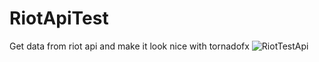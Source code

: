 # RiotApiTest
Get data from riot api and make it look nice with tornadofx
![RiotTestApi](https://user-images.githubusercontent.com/47952315/115975312-54a3bd00-a56c-11eb-957c-3b625b7c0964.png)
